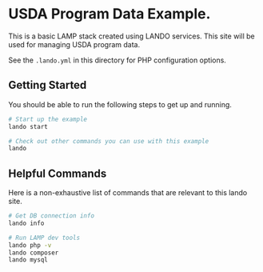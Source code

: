 USDA Program Data Example.
==========================

This is a basic LAMP stack created using LANDO services. This site will be used for managing USDA program data.

See the `.lando.yml` in this directory for PHP configuration options.

Getting Started
---------------

You should be able to run the following steps to get up and running.

```bash
# Start up the example
lando start

# Check out other commands you can use with this example
lando
```

Helpful Commands
----------------

Here is a non-exhaustive list of commands that are relevant to this lando site.

```bash
# Get DB connection info
lando info

# Run LAMP dev tools
lando php -v
lando composer
lando mysql
```

